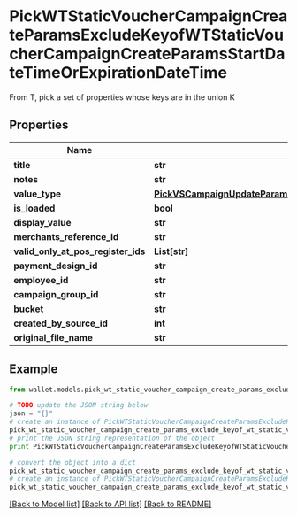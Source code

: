 # PickWTStaticVoucherCampaignCreateParamsExcludeKeyofWTStaticVoucherCampaignCreateParamsStartDateTimeOrExpirationDateTime

From T, pick a set of properties whose keys are in the union K

## Properties

Name | Type | Description | Notes
------------ | ------------- | ------------- | -------------
**title** | **str** |  | 
**notes** | **str** |  | 
**value_type** | [**PickVSCampaignUpdateParamsExcludeKeyofVSCampaignUpdateParamsStartDateOrExpirationDateValueType**](PickVSCampaignUpdateParamsExcludeKeyofVSCampaignUpdateParamsStartDateOrExpirationDateValueType.md) |  | 
**is_loaded** | **bool** |  | 
**display_value** | **str** |  | [optional] 
**merchants_reference_id** | **str** |  | [optional] 
**valid_only_at_pos_register_ids** | **List[str]** |  | [optional] 
**payment_design_id** | **str** |  | 
**employee_id** | **str** |  | 
**campaign_group_id** | **str** |  | [optional] 
**bucket** | **str** |  | [optional] 
**created_by_source_id** | **int** |  | 
**original_file_name** | **str** |  | [optional] 

## Example

```python
from wallet.models.pick_wt_static_voucher_campaign_create_params_exclude_keyof_wt_static_voucher_campaign_create_params_start_date_time_or_expiration_date_time import PickWTStaticVoucherCampaignCreateParamsExcludeKeyofWTStaticVoucherCampaignCreateParamsStartDateTimeOrExpirationDateTime

# TODO update the JSON string below
json = "{}"
# create an instance of PickWTStaticVoucherCampaignCreateParamsExcludeKeyofWTStaticVoucherCampaignCreateParamsStartDateTimeOrExpirationDateTime from a JSON string
pick_wt_static_voucher_campaign_create_params_exclude_keyof_wt_static_voucher_campaign_create_params_start_date_time_or_expiration_date_time_instance = PickWTStaticVoucherCampaignCreateParamsExcludeKeyofWTStaticVoucherCampaignCreateParamsStartDateTimeOrExpirationDateTime.from_json(json)
# print the JSON string representation of the object
print PickWTStaticVoucherCampaignCreateParamsExcludeKeyofWTStaticVoucherCampaignCreateParamsStartDateTimeOrExpirationDateTime.to_json()

# convert the object into a dict
pick_wt_static_voucher_campaign_create_params_exclude_keyof_wt_static_voucher_campaign_create_params_start_date_time_or_expiration_date_time_dict = pick_wt_static_voucher_campaign_create_params_exclude_keyof_wt_static_voucher_campaign_create_params_start_date_time_or_expiration_date_time_instance.to_dict()
# create an instance of PickWTStaticVoucherCampaignCreateParamsExcludeKeyofWTStaticVoucherCampaignCreateParamsStartDateTimeOrExpirationDateTime from a dict
pick_wt_static_voucher_campaign_create_params_exclude_keyof_wt_static_voucher_campaign_create_params_start_date_time_or_expiration_date_time_form_dict = pick_wt_static_voucher_campaign_create_params_exclude_keyof_wt_static_voucher_campaign_create_params_start_date_time_or_expiration_date_time.from_dict(pick_wt_static_voucher_campaign_create_params_exclude_keyof_wt_static_voucher_campaign_create_params_start_date_time_or_expiration_date_time_dict)
```
[[Back to Model list]](../README.md#documentation-for-models) [[Back to API list]](../README.md#documentation-for-api-endpoints) [[Back to README]](../README.md)


